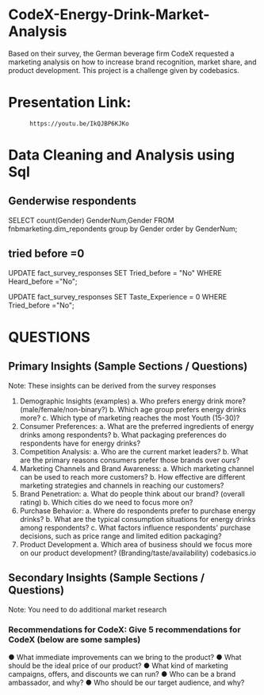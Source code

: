 # CodeX-Energy-Drink-Market-Analysis
Based on their survey, the German beverage firm CodeX requested a marketing analysis on how to increase brand recognition, market share, and product development. This project is a challenge given by codebasics.
# Presentation Link:
          https://youtu.be/IkQJBP6KJKo

# Data Cleaning and Analysis using Sql

## Genderwise respondents
SELECT count(Gender) GenderNum,Gender FROM fnbmarketing.dim_repondents
group by Gender
order by GenderNum;

## tried before =0
UPDATE fact_survey_responses
SET Tried_before = "No"
WHERE Heard_before ="No"; 

UPDATE fact_survey_responses
SET Taste_Experience = 0
WHERE Tried_before ="No"; 

# QUESTIONS
## Primary Insights (Sample Sections / Questions)
Note: These insights can be derived from the survey responses
1. Demographic Insights (examples)
a. Who prefers energy drink more? (male/female/non-binary?)
b. Which age group prefers energy drinks more?
c. Which type of marketing reaches the most Youth (15-30)?
2. Consumer Preferences:
a. What are the preferred ingredients of energy drinks among respondents?
b. What packaging preferences do respondents have for energy drinks?
3. Competition Analysis:
a. Who are the current market leaders?
b. What are the primary reasons consumers prefer those brands over ours?
4. Marketing Channels and Brand Awareness:
a. Which marketing channel can be used to reach more customers?
b. How effective are different marketing strategies and channels in reaching our customers?
5. Brand Penetration:
a. What do people think about our brand? (overall rating)
b. Which cities do we need to focus more on?
6. Purchase Behavior:
a. Where do respondents prefer to purchase energy drinks?
b. What are the typical consumption situations for energy drinks among respondents?
c. What factors influence respondents' purchase decisions, such as price range and limited edition packaging?
7. Product Development
a. Which area of business should we focus more on our product development? (Branding/taste/availability)
codebasics.io
 ## Secondary Insights (Sample Sections / Questions)
Note: You need to do additional market research
### Recommendations for CodeX: Give 5 recommendations for CodeX (below are some samples)
● What immediate improvements can we bring to the product?
● What should be the ideal price of our product?
● What kind of marketing campaigns, offers, and discounts we can run?
● Who can be a brand ambassador, and why?
● Who should be our target audience, and why?

